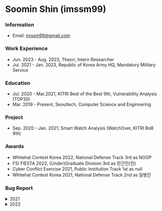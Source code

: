 # Soomin Shin (imssm99)

### Information

- Email: imssm99@gmail.com

### Work Experience

- Jun. 2023 - Aug. 2023, Theori, Intern Researcher
- Jul. 2021 - Jan. 2023, Republic of Korea Army HQ, Mandatory Military Service


### Education

- Jul. 2020 - Mar.2021, KITRI Best of the Best 9th, Vulnerability Analysis (TOP30)
- Mar. 2019 - Present, Seoultech, Computer Science and Enginnering

### Project

- Sep. 2020 - Jan. 2021, Smart Watch Analysis (WatchOver, KITRI BoB 9th)

### Awards

- Whitehat Contest Korea 2022, National Defense Track 3rd as NOOP
- FSI FIESTA 2022, (Under)Graduate Division 3rd as 민간인(진)
- Cyber Conflict Exercise 2021, Public Institution Track 1st as null
- Whitehat Contest Korea 2021, National Defense Track 2nd as 일병진

### Bug Report
<details>
  <summary>2021</summary>
  
- CVE-2021-25424 (SVE-2021-19928)
  - Improper Bluetooth pairing mode in Tizen device (WatchOver, KITRI BoB 9th)
- CVE-2021-25433 (SVE-2021-19702)
  - Improper authorization vulnerability in Tizen factory reset policy (WatchOver, KITRI BoB 9th)
- CVE-2021-25434 (SVE-2021-19703)
  - Improper input validation vulnerability in Tizen bootloader (WatchOver, KITRI BoB 9th)
- CVE-2021-25435 (SVE-2021-19705)
  - Improper input validation vulnerability in Tizen bootloader (WatchOver, KITRI BoB 9th)
- CVE-2021-25436 (SVE-2021-19310)
  - Improper file validation vulnerability in Tizen FOTA service (WatchOver, KITRI BoB 9th)
- CVE-2021-25437 (SVE-2021-19311)
  - Improper access control vulnerability in Tizen FOTA service (WatchOver, KITRI BoB 9th)
- NBB-1718
  - https://bugbounty.naver.com/ko/halloffame_2021
  
</details>

<details>
  <summary>2022</summary>
  
- NBB-2435
  - https://bugbounty.naver.com/ko/halloffame_2022

</details>
